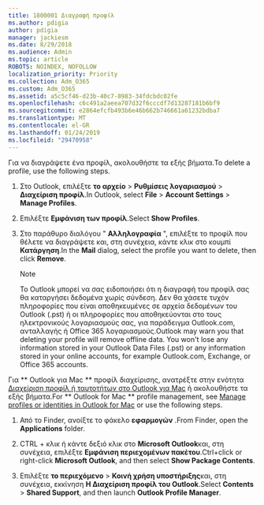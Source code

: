```yaml
---
title: 1800001 Διαγραφή προφίλ
ms.author: pdigia
author: pdigia
manager: jackiesm
ms.date: 8/29/2018
ms.audience: Admin
ms.topic: article
ROBOTS: NOINDEX, NOFOLLOW
localization_priority: Priority
ms.collection: Adm_O365
ms.custom: Adm_O365
ms.assetid: a5c5cf46-d23b-40c7-8983-34fdcbdc02fe
ms.openlocfilehash: c6c491a2aeea707d32f6cccdf7d13287181b6bf9
ms.sourcegitcommit: e2864efcfb493b6e46b662b746661a61232bdba7
ms.translationtype: MT
ms.contentlocale: el-GR
ms.lasthandoff: 01/24/2019
ms.locfileid: "29470958"
---
```

<span data-ttu-id="c00f7-102">Για να διαγράψετε ένα προφίλ, ακολουθήστε τα εξής βήματα.</span><span class="sxs-lookup"><span data-stu-id="c00f7-102">To delete a profile, use the following steps.</span></span>
  
1. <span data-ttu-id="c00f7-103">Στο Outlook, επιλέξτε **το αρχείο** \> **Ρυθμίσεις λογαριασμού** \> **Διαχείριση προφίλ**.</span><span class="sxs-lookup"><span data-stu-id="c00f7-103">In Outlook, select **File** \> **Account Settings** \> **Manage Profiles**.</span></span>
    
2. <span data-ttu-id="c00f7-104">Επιλέξτε **Εμφάνιση των προφίλ**.</span><span class="sxs-lookup"><span data-stu-id="c00f7-104">Select **Show Profiles**.</span></span>
    
3. <span data-ttu-id="c00f7-105">Στο παράθυρο διαλόγου " **Αλληλογραφία** ", επιλέξτε το προφίλ που θέλετε να διαγράψετε και, στη συνέχεια, κάντε κλικ στο κουμπί **Κατάργηση**.</span><span class="sxs-lookup"><span data-stu-id="c00f7-105">In the **Mail** dialog, select the profile you want to delete, then click **Remove**.</span></span>
    
    > [!NOTE]
    > <span data-ttu-id="c00f7-p101">Το Outlook μπορεί να σας ειδοποιήσει ότι η διαγραφή του προφίλ σας θα καταργήσει δεδομένα χωρίς σύνδεση. Δεν θα χάσετε τυχόν πληροφορίες που είναι αποθηκευμένες σε αρχεία δεδομένων του Outlook (.pst) ή οι πληροφορίες που αποθηκεύονται στο τους ηλεκτρονικούς λογαριασμούς σας, για παράδειγμα Outlook.com, ανταλλαγής ή Office 365 λογαριασμούς.</span><span class="sxs-lookup"><span data-stu-id="c00f7-p101">Outlook may warn you that deleting your profile will remove offline data. You won't lose any information stored in your Outlook Data Files (.pst) or any information stored in your online accounts, for example Outlook.com, Exchange, or Office 365 accounts.</span></span> 
  
<span data-ttu-id="c00f7-108">Για \*\* Outlook για Mac \*\* προφίλ διαχείρισης, ανατρέξτε στην ενότητα [Διαχείριση προφίλ ή ταυτοτήτων στο Outlook για Mac](https://support.office.com/article/fed2a955-74df-4a24-bef6-78a426958c4c.aspx) ή ακολουθήστε τα εξής βήματα.</span><span class="sxs-lookup"><span data-stu-id="c00f7-108">For \*\* Outlook for Mac \*\* profile management, see [Manage profiles or identities in Outlook for Mac](https://support.office.com/article/fed2a955-74df-4a24-bef6-78a426958c4c.aspx) or use the following steps.</span></span> 
  
1. <span data-ttu-id="c00f7-109">Από το Finder, ανοίξτε το φάκελο **εφαρμογών** .</span><span class="sxs-lookup"><span data-stu-id="c00f7-109">From Finder, open the **Applications** folder.</span></span> 
    
2. <span data-ttu-id="c00f7-110">CTRL + κλικ ή κάντε δεξιό κλικ στο **Microsoft Outlook**και, στη συνέχεια, επιλέξτε **Εμφάνιση περιεχομένων πακέτου**.</span><span class="sxs-lookup"><span data-stu-id="c00f7-110">Ctrl+click or right-click **Microsoft Outlook**, and then select **Show Package Contents**.</span></span>
    
3. <span data-ttu-id="c00f7-111">Επιλέξτε **το περιεχόμενο** \> **Κοινή χρήση υποστήριξης**και, στη συνέχεια, εκκίνηση **Η Διαχείριση προφίλ του Outlook**.</span><span class="sxs-lookup"><span data-stu-id="c00f7-111">Select **Contents** \> **Shared Support**, and then launch **Outlook Profile Manager**.</span></span>
    

